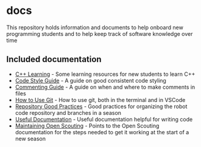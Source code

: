 # docs

This repository holds information and documents to help onboard new programming students and to help keep track of software knowledge over time

## Included documentation
- [C++ Learning](/C++_Learning.md) - Some learning resources for new students to learn C++
- [Code Style Guide](/Code_Style_Guide.md) - A guide on good consistent code styling
- [Commenting Guide](/Commenting_Guide.md) - A guide on when and where to make comments in files
- [How to Use Git](/How_to_Use_Git.md) - How to use git, both in the terminal and in VSCode
- [Repository Good Practices](/Repository_Good_Practices.md) - Good practices for organizing the robot code repository and branches in a season
- [Useful Documentation](/Useful_Documentation.md) - Useful documentation helpful for writing code
- [Maintaining Open Scouting](/Maintaining_Open_Scouting.md) - Points to the Open Scouting documentation for the steps needed to get it working at the start of a new season